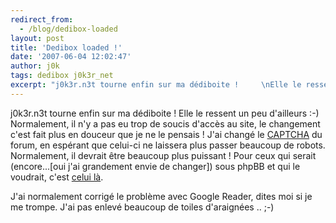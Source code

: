 ```yaml
---
redirect_from:
  - /blog/dedibox-loaded
layout: post
title: 'Dedibox loaded !'
date: '2007-06-04 12:02:47'
author: j0k
tags: dedibox j0k3r_net
excerpt: "j0k3r.n3t tourne enfin sur ma dédiboite !     \nElle le ressent un peu d'ailleurs :-)   Normalement, il n'y a pas eu trop de soucis d'accès au site, le changement c'est fait plus en douceur que je ne le pensais !   J'ai changé le [CAPTCHA](http://www.thehumorarchives.com/joke/Best_Captcha_Ever) du forum, en espérant que celui-ci ne laissera      …"
---
```


j0k3r.n3t tourne enfin sur ma dédiboite !
Elle le ressent un peu d'ailleurs :-)   Normalement, il n'y a pas eu trop de soucis d'accès au site, le changement c'est fait plus en douceur que je ne le pensais !   J'ai changé le [CAPTCHA](http://www.thehumorarchives.com/joke/Best_Captcha_Ever) du forum, en espérant que celui-ci ne laissera plus passer beaucoup de robots. Normalement, il devrait être beaucoup plus puissant ! Pour ceux qui serait (encore...[oui j'ai grandement envie de changer]) sous phpBB et qui le voudrait, c'est [celui là](http://phpbb.mwegner.de/francaise/phpbb2/mods/anti-bot-question-mod/index.html).

J'ai normalement corrigé le problème avec Google Reader, dites moi si je me trompe.   J'ai pas enlevé beaucoup de toiles d'araignées .. ;-)
